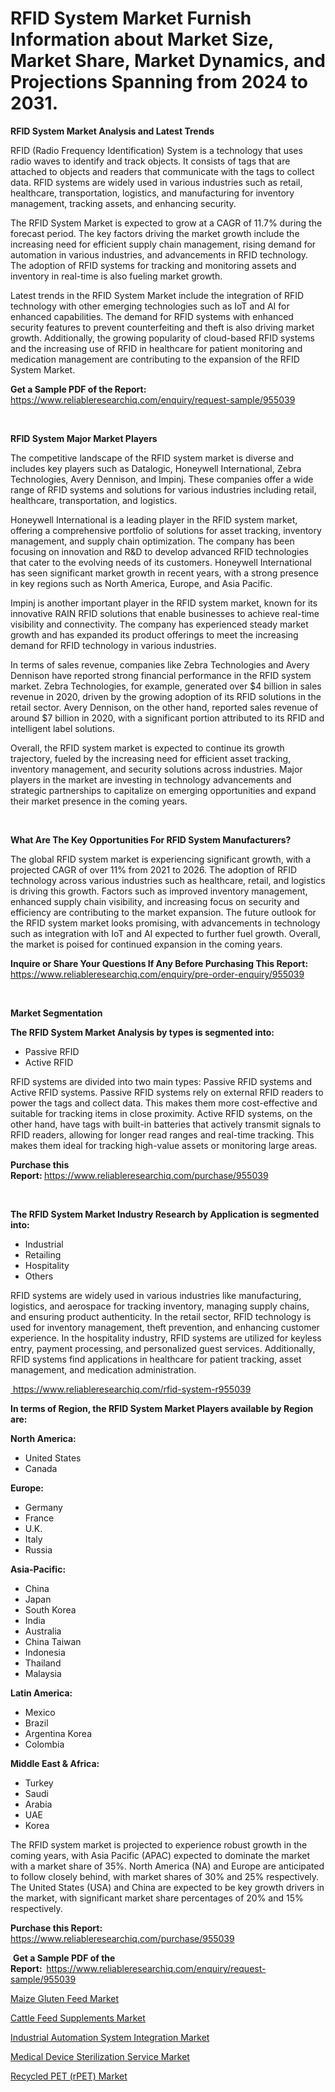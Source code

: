 <p><h1>RFID System Market Furnish Information about Market Size, Market Share, Market Dynamics, and Projections Spanning from 2024 to 2031.</h1></p><p><strong>RFID System Market Analysis and Latest Trends</strong></p>
<p><p>RFID (Radio Frequency Identification) System is a technology that uses radio waves to identify and track objects. It consists of tags that are attached to objects and readers that communicate with the tags to collect data. RFID systems are widely used in various industries such as retail, healthcare, transportation, logistics, and manufacturing for inventory management, tracking assets, and enhancing security.</p><p>The RFID System Market is expected to grow at a CAGR of 11.7% during the forecast period. The key factors driving the market growth include the increasing need for efficient supply chain management, rising demand for automation in various industries, and advancements in RFID technology. The adoption of RFID systems for tracking and monitoring assets and inventory in real-time is also fueling market growth.</p><p>Latest trends in the RFID System Market include the integration of RFID technology with other emerging technologies such as IoT and AI for enhanced capabilities. The demand for RFID systems with enhanced security features to prevent counterfeiting and theft is also driving market growth. Additionally, the growing popularity of cloud-based RFID systems and the increasing use of RFID in healthcare for patient monitoring and medication management are contributing to the expansion of the RFID System Market.</p></p>
<p><strong>Get a Sample PDF of the Report:&nbsp;</strong> <a href="https://www.reliableresearchiq.com/enquiry/request-sample/955039">https://www.reliableresearchiq.com/enquiry/request-sample/955039</a></p>
<p>&nbsp;</p>
<p><strong>RFID System Major Market Players</strong></p>
<p><p>The competitive landscape of the RFID system market is diverse and includes key players such as Datalogic, Honeywell International, Zebra Technologies, Avery Dennison, and Impinj. These companies offer a wide range of RFID systems and solutions for various industries including retail, healthcare, transportation, and logistics.</p><p>Honeywell International is a leading player in the RFID system market, offering a comprehensive portfolio of solutions for asset tracking, inventory management, and supply chain optimization. The company has been focusing on innovation and R&D to develop advanced RFID technologies that cater to the evolving needs of its customers. Honeywell International has seen significant market growth in recent years, with a strong presence in key regions such as North America, Europe, and Asia Pacific.</p><p>Impinj is another important player in the RFID system market, known for its innovative RAIN RFID solutions that enable businesses to achieve real-time visibility and connectivity. The company has experienced steady market growth and has expanded its product offerings to meet the increasing demand for RFID technology in various industries.</p><p>In terms of sales revenue, companies like Zebra Technologies and Avery Dennison have reported strong financial performance in the RFID system market. Zebra Technologies, for example, generated over $4 billion in sales revenue in 2020, driven by the growing adoption of its RFID solutions in the retail sector. Avery Dennison, on the other hand, reported sales revenue of around $7 billion in 2020, with a significant portion attributed to its RFID and intelligent label solutions.</p><p>Overall, the RFID system market is expected to continue its growth trajectory, fueled by the increasing need for efficient asset tracking, inventory management, and security solutions across industries. Major players in the market are investing in technology advancements and strategic partnerships to capitalize on emerging opportunities and expand their market presence in the coming years.</p></p>
<p>&nbsp;</p>
<p><strong>What Are The Key Opportunities For RFID System Manufacturers?</strong></p>
<p><p>The global RFID system market is experiencing significant growth, with a projected CAGR of over 11% from 2021 to 2026. The adoption of RFID technology across various industries such as healthcare, retail, and logistics is driving this growth. Factors such as improved inventory management, enhanced supply chain visibility, and increasing focus on security and efficiency are contributing to the market expansion. The future outlook for the RFID system market looks promising, with advancements in technology such as integration with IoT and AI expected to further fuel growth. Overall, the market is poised for continued expansion in the coming years.</p></p>
<p><strong>Inquire or Share Your Questions If Any Before Purchasing This Report:</strong> <a href="https://www.reliableresearchiq.com/enquiry/pre-order-enquiry/955039">https://www.reliableresearchiq.com/enquiry/pre-order-enquiry/955039</a></p>
<p>&nbsp;</p>
<p><strong>Market Segmentation</strong></p>
<p><strong>The RFID System Market Analysis by types is segmented into:</strong></p>
<p><ul><li>Passive RFID</li><li>Active RFID</li></ul></p>
<p><p>RFID systems are divided into two main types: Passive RFID systems and Active RFID systems. Passive RFID systems rely on external RFID readers to power the tags and collect data. This makes them more cost-effective and suitable for tracking items in close proximity. Active RFID systems, on the other hand, have tags with built-in batteries that actively transmit signals to RFID readers, allowing for longer read ranges and real-time tracking. This makes them ideal for tracking high-value assets or monitoring large areas.</p></p>
<p><strong>Purchase this Report:&nbsp;</strong><a href="https://www.reliableresearchiq.com/purchase/955039">https://www.reliableresearchiq.com/purchase/955039</a></p>
<p>&nbsp;</p>
<p><strong>The RFID System Market Industry Research by Application is segmented into:</strong></p>
<p><ul><li>Industrial</li><li>Retailing</li><li>Hospitality</li><li>Others</li></ul></p>
<p><p>RFID systems are widely used in various industries like manufacturing, logistics, and aerospace for tracking inventory, managing supply chains, and ensuring product authenticity. In the retail sector, RFID technology is used for inventory management, theft prevention, and enhancing customer experience. In the hospitality industry, RFID systems are utilized for keyless entry, payment processing, and personalized guest services. Additionally, RFID systems find applications in healthcare for patient tracking, asset management, and medication administration.</p></p>
<p><a href="https://www.reliableresearchiq.com/rfid-system-r955039">&nbsp;https://www.reliableresearchiq.com/rfid-system-r955039</a></p>
<p><strong>In terms of Region, the RFID System Market Players available by Region are:</strong></p>
<p>
    <p> <strong> North America: </strong>
        <ul>
            <li>United States</li>
            <li>Canada</li>
        </ul>
        </p> 
    <p> <strong> Europe: </strong>
        <ul>
            <li>Germany</li>
            <li>France</li>
            <li>U.K.</li>
            <li>Italy</li>
            <li>Russia</li>
        </ul>
        </p> 
    <p> <strong> Asia-Pacific: </strong>
        <ul>
            <li>China</li>
            <li>Japan</li>
            <li>South Korea</li>
            <li>India</li>
            <li>Australia</li>
            <li>China Taiwan</li>
            <li>Indonesia</li>
            <li>Thailand</li>
            <li>Malaysia</li>
        </ul>
        </p> 
    <p> <strong> Latin America: </strong>
        <ul>
            <li>Mexico</li>
            <li>Brazil</li>
            <li>Argentina Korea</li>
            <li>Colombia</li>
        </ul>
        </p> 
    <p> <strong> Middle East & Africa: </strong>
        <ul>
            <li>Turkey</li>
            <li>Saudi</li>
            <li>Arabia</li>
            <li>UAE</li>
            <li>Korea</li>
        </ul>
    </p>
    </p>
<p><p>The RFID system market is projected to experience robust growth in the coming years, with Asia Pacific (APAC) expected to dominate the market with a market share of 35%. North America (NA) and Europe are anticipated to follow closely behind, with market shares of 30% and 25% respectively. The United States (USA) and China are expected to be key growth drivers in the market, with significant market share percentages of 20% and 15% respectively.</p></p>
<p><strong>Purchase this Report: </strong><a href="https://www.reliableresearchiq.com/purchase/955039">https://www.reliableresearchiq.com/purchase/955039</a></p>
<p>&nbsp;<strong>Get a Sample PDF of the Report:&nbsp;&nbsp;</strong><a href="https://www.reliableresearchiq.com/enquiry/request-sample/955039">https://www.reliableresearchiq.com/enquiry/request-sample/955039</a></p>
<p><strong></strong></p>
<p><p><a href="https://www.linkedin.com/pulse/maize-gluten-feed-market-research-report-forecast-growth-ettbf?trackingId=wg28tebASRyF29kddvAp2g%3D%3D">Maize Gluten Feed Market</a></p><p><a href="https://www.linkedin.com/pulse/cattle-feed-supplements-market-size-share-trends-analysis-report-yqmyc?trackingId=oWD7IJoZSVGjag1Zhs97mA%3D%3D">Cattle Feed Supplements Market</a></p><p><a href="https://github.com/gamblestampleyjenny50m5sl6/Market-Research-Report-List-4/blob/main/industrial-automation-system-integration-market.md">Industrial Automation System Integration Market</a></p><p><a href="https://github.com/nicholepatriciadoylenwnrjr0/Market-Research-Report-List-3/blob/main/medical-device-sterilization-service-market.md">Medical Device Sterilization Service Market</a></p><p><a href="https://www.linkedin.com/pulse/comprehensive-analysis-global-recycled-pet-rpet-market-growth-ryxae?trackingId=PfAOyaYdSDSMqrSRhLuJRw%3D%3D">Recycled PET (rPET) Market</a></p></p>